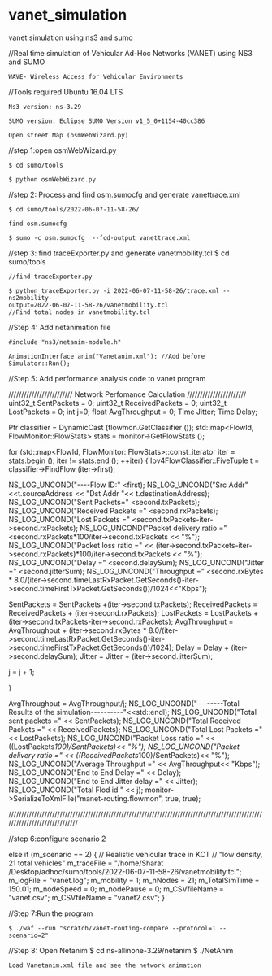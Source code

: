 # vanet_simulation
vanet simulation using ns3 and sumo

//Real time simulation of Vehicular Ad-Hoc Networks (VANET) using NS3 and SUMO

	WAVE- Wireless Access for Vehicular Environments

//Tools required
	Ubuntu 16.04 LTS

	Ns3 version: ns-3.29

	SUMO version: Eclipse SUMO Version v1_5_0+1154-40cc386

	Open street Map (osmWebWizard.py)


//step 1:open osmWebWizard.py

	$ cd sumo/tools

	$ python osmWebWizard.py

//step 2: Process and find osm.sumocfg and generate vanettrace.xml

	$ cd sumo/tools/2022-06-07-11-58-26/

	find osm.sumocfg

	$ sumo -c osm.sumocfg  --fcd-output vanettrace.xml


//step 3: find traceExporter.py and generate vanetmobility.tcl
	$ cd sumo/tools

	//find traceExporter.py

	$ python traceExporter.py -i 2022-06-07-11-58-26/trace.xml --ns2mobility-		
	output=2022-06-07-11-58-26/vanetmobility.tcl
	//Find total nodes in vanetmobility.tcl
	
//Step 4: Add netanimation file

	#include "ns3/netanim-module.h"

	AnimationInterface anim("Vanetanim.xml"); //Add before Simulator::Run();

//Step 5: Add performance analysis code to vanet program

///////////////////////// Network Perfomance Calculation ///////////////////////
uint32_t SentPackets = 0;
uint32_t ReceivedPackets = 0;
uint32_t LostPackets = 0;
int j=0;
float AvgThroughput = 0;
Time Jitter;
Time Delay;

Ptr<Ipv4FlowClassifier> classifier = DynamicCast<Ipv4FlowClassifier> (flowmon.GetClassifier ());
  std::map<FlowId, FlowMonitor::FlowStats> stats = monitor->GetFlowStats ();

  for (std::map<FlowId, FlowMonitor::FlowStats>::const_iterator iter = stats.begin (); iter != stats.end (); ++iter)
    {
	  Ipv4FlowClassifier::FiveTuple t = classifier->FindFlow (iter->first);

NS_LOG_UNCOND("----Flow ID:" <<iter->first);
NS_LOG_UNCOND("Src Addr" <<t.sourceAddress << "Dst Addr "<< t.destinationAddress);
NS_LOG_UNCOND("Sent Packets=" <<iter->second.txPackets);
NS_LOG_UNCOND("Received Packets =" <<iter->second.rxPackets);
NS_LOG_UNCOND("Lost Packets =" <<iter->second.txPackets-iter->second.rxPackets);
NS_LOG_UNCOND("Packet delivery ratio =" <<iter->second.rxPackets*100/iter->second.txPackets << "%");
NS_LOG_UNCOND("Packet loss ratio =" << (iter->second.txPackets-iter->second.rxPackets)*100/iter->second.txPackets << "%");
NS_LOG_UNCOND("Delay =" <<iter->second.delaySum);
NS_LOG_UNCOND("Jitter =" <<iter->second.jitterSum);
NS_LOG_UNCOND("Throughput =" <<iter->second.rxBytes * 8.0/(iter->second.timeLastRxPacket.GetSeconds()-iter->second.timeFirstTxPacket.GetSeconds())/1024<<"Kbps");

SentPackets = SentPackets +(iter->second.txPackets);
ReceivedPackets = ReceivedPackets + (iter->second.rxPackets);
LostPackets = LostPackets + (iter->second.txPackets-iter->second.rxPackets);
AvgThroughput = AvgThroughput + (iter->second.rxBytes * 8.0/(iter->second.timeLastRxPacket.GetSeconds()-iter->second.timeFirstTxPacket.GetSeconds())/1024);
Delay = Delay + (iter->second.delaySum);
Jitter = Jitter + (iter->second.jitterSum);

j = j + 1;

}

AvgThroughput = AvgThroughput/j;
NS_LOG_UNCOND("--------Total Results of the simulation----------"<<std::endl);
NS_LOG_UNCOND("Total sent packets  =" << SentPackets);
NS_LOG_UNCOND("Total Received Packets =" << ReceivedPackets);
NS_LOG_UNCOND("Total Lost Packets =" << LostPackets);
NS_LOG_UNCOND("Packet Loss ratio =" << ((LostPackets*100)/SentPackets)<< "%");
NS_LOG_UNCOND("Packet delivery ratio =" << ((ReceivedPackets*100)/SentPackets)<< "%");
NS_LOG_UNCOND("Average Throughput =" << AvgThroughput<< "Kbps");
NS_LOG_UNCOND("End to End Delay =" << Delay);
NS_LOG_UNCOND("End to End Jitter delay =" << Jitter);
NS_LOG_UNCOND("Total Flod id " << j);
monitor->SerializeToXmlFile("manet-routing.flowmon", true, true);

//////////////////////////////////////////////////////////////////////////////////////////////////////////////////////////////

 
//step 6:configure scenario 2

else if (m_scenario == 2)
 {
      // Realistic vehicular trace in KCT
      // "low density, 21 total vehicles"
      m_traceFile = "/home/Sharat /Desktop/adhoc/sumo/tools/2022-06-07-11-58-26/vanetmobility.tcl";
      m_logFile = "vanet.log";
      m_mobility = 1;
      m_nNodes = 21;
      m_TotalSimTime = 150.01;
      m_nodeSpeed = 0;
      m_nodePause = 0;
      m_CSVfileName = "vanet.csv";
      m_CSVfileName = "vanet2.csv";
    }

//Step 7:Run the program

	$ ./waf --run "scratch/vanet-routing-compare --protocol=1 --scenario=2"



//Step 8: Open Netanim
 	$ cd ns-allinone-3.29/netanim
 	$ ./NetAnim
 
	Load Vanetanim.xml file and see the network animation
